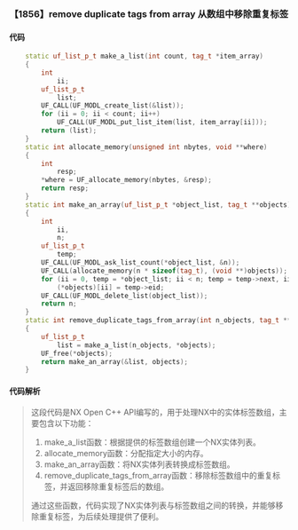 ### 【1856】remove duplicate tags from array 从数组中移除重复标签

#### 代码

```cpp
    static uf_list_p_t make_a_list(int count, tag_t *item_array)  
    {  
        int  
            ii;  
        uf_list_p_t  
            list;  
        UF_CALL(UF_MODL_create_list(&list));  
        for (ii = 0; ii < count; ii++)  
            UF_CALL(UF_MODL_put_list_item(list, item_array[ii]));  
        return (list);  
    }  
    static int allocate_memory(unsigned int nbytes, void **where)  
    {  
        int  
            resp;  
        *where = UF_allocate_memory(nbytes, &resp);  
        return resp;  
    }  
    static int make_an_array(uf_list_p_t *object_list, tag_t **objects)  
    {  
        int  
            ii,  
            n;  
        uf_list_p_t  
            temp;  
        UF_CALL(UF_MODL_ask_list_count(*object_list, &n));  
        UF_CALL(allocate_memory(n * sizeof(tag_t), (void **)objects));  
        for (ii = 0, temp = *object_list; ii < n; temp = temp->next, ii++)  
            (*objects)[ii] = temp->eid;  
        UF_CALL(UF_MODL_delete_list(object_list));  
        return n;  
    }  
    static int remove_duplicate_tags_from_array(int n_objects, tag_t **objects)  
    {  
        uf_list_p_t  
            list = make_a_list(n_objects, *objects);  
        UF_free(*objects);  
        return make_an_array(&list, objects);  
    }

```

#### 代码解析

> 这段代码是NX Open C++ API编写的，用于处理NX中的实体标签数组，主要包含以下功能：
>
> 1. make_a_list函数：根据提供的标签数组创建一个NX实体列表。
> 2. allocate_memory函数：分配指定大小的内存。
> 3. make_an_array函数：将NX实体列表转换成标签数组。
> 4. remove_duplicate_tags_from_array函数：移除标签数组中的重复标签，并返回移除重复标签后的数组。
>
> 通过这些函数，代码实现了NX实体列表与标签数组之间的转换，并能够移除重复标签，为后续处理提供了便利。
>
